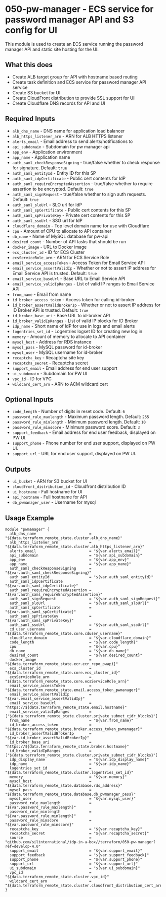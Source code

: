 # 050-pw-manager - ECS service for password manager API and S3 config for UI
This module is used to create an ECS service running the password manager API and static site hosting for the UI.

## What this does

 - Create ALB target group for API with hostname based routing
 - Create task definition and ECS service for password manager API service
 - Create S3 bucket for UI
 - Create CloudFront distribution to provide SSL support for UI
 - Create Cloudflare DNS records for API and UI

## Required Inputs

 - `alb_dns_name` - DNS name for application load balancer
 - `alb_https_listener_arn` - ARN for ALB HTTPS listener
 - `alerts_email` - Email address to send alerts/notifications to
 - `api_subdomain` - Subdomain for pw manager api
 - `app_env` - Application environment
 - `app_name` - Application name
 - `auth_saml_checkResponseSigning`  - true/false whether to check response for signature. Default: `true`
 - `auth_saml_entityId` - Entity ID for this SP
 - `auth_saml_idpCertificate` - Public cert contents for IdP 
 - `auth_saml_requireEncryptedAssertion` - true/false whether to require assertion to be encrypted. Default: `true`
 - `auth_saml_signRequest` - true/false whether to sign auth requests. Default: `true`
 - `auth_saml_sloUrl` - SLO url for IdP
 - `auth_saml_spCertificate` - Public cert contents for this SP
 - `auth_saml_spPrivateKey` - Private cert contents for this SP
 - `auth_saml_ssoUrl` - SSO url for IdP
 - `cloudflare_domain` - Top level domain name for use with Cloudflare
 - `cpu` - Amount of CPU to allocate to API container
 - `db_name` - Name of MySQL database for pw-api
 - `desired_count` - Number of API tasks that should be run
 - `docker_image` - URL to Docker image
 - `ecs_cluster_id` - ID for ECS Cluster
 - `ecsServiceRole_arn` - ARN for ECS Service Role
 - `email_service_accessToken` - Access Token for Email Service API
 - `email_service_assertValidIp` - Whether or not to assert IP address for Email Service API is trusted. Default: `true`
 - `email_service_baseUrl` - Base URL to Email Service API
 - `email_service_validIpRanges` - List of valid IP ranges to Email Service API
 - `from_name` - Email from name
 - `id_broker_access_token` - Access token for calling id-broker
 - `id_broker_assertValidBrokerIp` - Whether or not to assert IP address for ID Broker API is trusted. Default: `true`
 - `id_broker_base_uri` - Base URL to id-broker API
 - `id_broker_validIpRanges` - List of valid IP blocks for ID Broker
 - `idp_name` - Short name of IdP for use in logs and email alerts
 - `logentries_set_id` - Logentries logset ID for creating new log in
 - `memory` - Amount of memory to allocate to API container
 - `mysql_host` - Address for RDS instance
 - `mysql_pass` - MySQL password for id-broker
 - `mysql_user` - MySQL username for id-broker
 - `recaptcha_key` - Recaptcha site key
 - `recaptcha_secret` - Recaptcha secret
 - `support_email` - Email address for end user support
 - `ui_subdomain` - Subdomain for PW UI
 - `vpc_id` - ID for VPC
 - `wildcard_cert_arn` - ARN to ACM wildcard cert

## Optional Inputs

 - `code_length` - Number of digits in reset code. Default: `6`
 - `password_rule_maxlength` - Maximum password length. Default: `255`
 - `password_rule_minlength` - Minimum password length. Default: `10`
 - `password_rule_minscore` - Minimum password score. Default: `3`
 - `support_feedback` - Email address for end user feedback, displayed on PW UI.
 - `support_phone` - Phone number for end user support, displayed on PW UI.
 - `support_url` - URL for end user support, displayed on PW UI.

## Outputs

 - `ui_bucket` - ARN for S3 bucket for UI
 - `cloudfront_distribution_id` - Cloudfront distribution ID
 - `ui_hostname` - Full hostname for UI
 - `api_hostname` - Full hostname for API
 - `db_pwmanager_user` - Username for mysql

## Usage Example

```hcl
module "pwmanager" {
  alb_dns_name                        = "${data.terraform_remote_state.cluster.alb_dns_name}"
  alb_https_listener_arn              = "${data.terraform_remote_state.cluster.alb_https_listener_arn}"
  alerts_email                        = "${var.alerts_email}"
  api_subdomain                       = "${var.api_subdomain}"
  app_env                             = "${var.app_env}"
  app_name                            = "${var.app_name}"
  auth_saml_checkResponseSigning      = "${var.auth_saml_checkResponseSigning}"
  auth_saml_entityId                  = "${var.auth_saml_entityId}"
  auth_saml_idpCertificate            = "${var.auth_saml_idpCertificate}"
  auth_saml_requireEncryptedAssertion = "${var.auth_saml_requireEncryptedAssertion}"
  auth_saml_signRequest               = "${var.auth_saml_signRequest}"
  auth_saml_sloUrl                    = "${var.auth_saml_sloUrl}"
  auth_saml_spCertificate             = "${var.auth_saml_spCertificate}"
  auth_saml_spPrivateKey              = "${var.auth_saml_spPrivateKey}"
  auth_saml_ssoUrl                    = "${var.auth_saml_ssoUrl}"
  cd_user_username                    = "${data.terraform_remote_state.core.cduser_username}"
  cloudflare_domain                   = "${var.cloudflare_domain}"
  code_length                         = "${var.code_length}"
  cpu                                 = "${var.cpu}"
  db_name                             = "${var.db_name}"
  desired_count                       = "${var.desired_count}"
  docker_image                        = "${data.terraform_remote_state.ecr.ecr_repo_pwapi}"
  ecs_cluster_id                      = "${data.terraform_remote_state.core.ecs_cluster_id}"
  ecsServiceRole_arn                  = "${data.terraform_remote_state.core.ecsServiceRole_arn}"
  email_service_accessToken           = "${data.terraform_remote_state.email.access_token_pwmanager}"
  email_service_assertValidIp         = "${var.email_service_assertValidIp}"
  email_service_baseUrl               = "https://${data.terraform_remote_state.email.hostname}"
  email_service_validIpRanges         = ["${data.terraform_remote_state.cluster.private_subnet_cidr_blocks}"]
  from_name                           = "${var.from_name}"
  id_broker_access_token              = "${data.terraform_remote_state.broker.access_token_pwmanager}"
  id_broker_assertValidBrokerIp       = "${var.id_broker_assertValidBrokerIp}"
  id_broker_base_uri                  = "https://${data.terraform_remote_state.broker.hostname}"
  id_broker_validIpRanges             = ["${data.terraform_remote_state.cluster.private_subnet_cidr_blocks}"]
  idp_display_name                    = "${var.idp_display_name}"
  idp_name                            = "${var.idp_name}"
  logentries_set_id                   = "${data.terraform_remote_state.cluster.logentries_set_id}"
  memory                              = "${var.memory}"
  mysql_host                          = "${data.terraform_remote_state.database.rds_address}"
  mysql_pass                          = "${data.terraform_remote_state.database.db_pwmanager_pass}"
  mysql_user                          = "${var.mysql_user}"
  password_rule_maxlength             = "${var.password_rule_maxlength}"
  password_rule_minlength             = "${var.password_rule_minlength}"
  password_rule_minscore              = "${var.password_rule_minscore}"
  recaptcha_key                       = "${var.recaptcha_key}"
  recaptcha_secret                    = "${var.recaptcha_secret}"
  source                              = "github.com/silinternational/idp-in-a-box//terraform/050-pw-manager?ref=develop-4.0"
  support_email                       = "${var.support_email}"
  support_feedback                    = "${var.support_feedback}"
  support_phone                       = "${var.support_phone}"
  support_url                         = "${var.support_url}"
  ui_subdomain                        = "${var.ui_subdomain}"
  vpc_id                              = "${data.terraform_remote_state.cluster.vpc_id}"
  wildcard_cert_arn                   = "${data.terraform_remote_state.cluster.cloudfront_distribution_cert_arn}"
}
```
